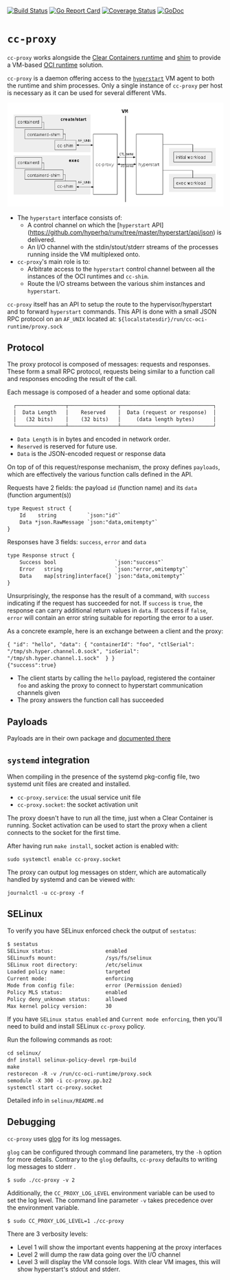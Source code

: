 [![Build Status](https://travis-ci.org/clearcontainers/proxy.svg?branch=master)](https://travis-ci.org/clearcontainers/proxy)
[![Go Report Card](https://goreportcard.com/badge/github.com/clearcontainers/proxy)](https://goreportcard.com/report/github.com/clearcontainers/proxy)
[![Coverage Status](https://coveralls.io/repos/github/clearcontainers/proxy/badge.svg?branch=master)](https://coveralls.io/github/clearcontainers/proxy?branch=master)
[![GoDoc](https://godoc.org/github.com/clearcontainers/proxy?status.svg)](https://godoc.org/github.com/clearcontainers/proxy/api)


# `cc-proxy`

`cc-proxy` works alongside the [Clear Containers runtime](
https://github.com/clearcontainers/runtime) and [shim](
https://github.com/clearcontainers/shim) to provide a VM-based [OCI runtime](
https://www.opencontainers.org/) solution.

`cc-proxy` is a daemon offering access to the [`hyperstart`](
https://github.com/hyperhq/hyperstart) VM agent to both the runtime and shim
processes. Only a single instance of `cc-proxy` per host is necessary as it can
be used for several different VMs.

![High-level Architecture Diagram](docs/high-level-overview.png)

- The `hyperstart` interface consists of:
    - A control channel on which the [`hyperstart` API]
      (https://github.com/hyperhq/runv/tree/master/hyperstart/api/json) is
      delivered.
    - An I/O channel with the stdin/stout/stderr streams of the processes
      running inside the VM multiplexed onto.
- `cc-proxy`'s main role is to:
    - Arbitrate access to the `hyperstart` control channel between all the
      instances of the OCI runtimes and `cc-shim`.
    - Route the I/O streams between the various shim instances and `hyperstart`.
 

`cc-proxy` itself has an API to setup the route to the hypervisor/hyperstart
and to forward `hyperstart` commands. This API is done with a small JSON RPC
protocol on an `AF_UNIX` located at: `${localstatesdir}/run/cc-oci-runtime/proxy.sock`

## Protocol

The proxy protocol is composed of messages: requests and responses. These form
a small RPC protocol, requests being similar to a function call and responses
encoding the result of the call.

Each message is composed of a header and some optional data:

```
  ┌────────────────┬────────────────┬──────────────────────────────┐
  │  Data Length   │    Reserved    │  Data (request or response)  │
  │   (32 bits)    │    (32 bits)   │     (data length bytes)      │
  └────────────────┴────────────────┴──────────────────────────────┘
```

- `Data Length` is in bytes and encoded in network order.
- `Reserved` is reserved for future use.
- `Data` is the JSON-encoded request or response data

On top of of this request/response mechanism, the proxy defines `payloads`,
which are effectively the various function calls defined in the API.

Requests have 2 fields: the payload `id` (function name) and its `data`
(function argument(s))

```
type Request struct {
	Id    string          `json:"id"`
	Data *json.RawMessage `json:"data,omitempty"`
}
```

Responses have 3 fields: `success`, `error` and `data`

```
type Response struct {
	Success bool                   `json:"success"`
	Error   string                 `json:"error,omitempty"`
	Data    map[string]interface{} `json:"data,omitempty"`
}
```

Unsurprisingly, the response has the result of a command, with `success`
indicating if the request has succeeded for not. If `success` is `true`, the
response can carry additional return values in `data`. If success if `false`,
`error` will contain an error string suitable for reporting the error to a
user.

As a concrete example, here is an exchange between a client and the proxy:

```
{ "id": "hello", "data": { "containerId": "foo", "ctlSerial": "/tmp/sh.hyper.channel.0.sock", "ioSerial": "/tmp/sh.hyper.channel.1.sock"  } }
{"success":true}
```

- The client starts by calling the `hello` payload, registered the container
  `foo` and asking the proxy to connect to hyperstart communication channels
  given
- The proxy answers the function call has succeeded

## Payloads

Payloads are in their own package and [documented there](
https://godoc.org/github.com/clearcontainers/proxy/api)

## `systemd` integration

When compiling in the presence of the systemd pkg-config file, two systemd unit
files are created and installed.

  - `cc-proxy.service`: the usual service unit file
  - `cc-proxy.socket`: the socket activation unit

The proxy doesn't have to run all the time, just when a Clear Container is
running. Socket activation can be used to start the proxy when a client
connects to the socket for the first time.

After having run `make install`, socket action is enabled with:

```
sudo systemctl enable cc-proxy.socket
```

The proxy can output log messages on stderr, which are automatically
handled by systemd and can be viewed with:

```
journalctl -u cc-proxy -f
```

## SELinux

To verify you have SELinux enforced check the output of `sestatus`:

```
$ sestatus 
SELinux status:                 enabled
SELinuxfs mount:                /sys/fs/selinux
SELinux root directory:         /etc/selinux
Loaded policy name:             targeted
Current mode:                   enforcing
Mode from config file:          error (Permission denied)
Policy MLS status:              enabled
Policy deny_unknown status:     allowed
Max kernel policy version:      30
```

If you have `SELinux status enabled` and `Current mode enforcing`, then you'll 
need to build and install SELinux `cc-proxy` policy.

Run the following commands as root:

```
cd selinux/
dnf install selinux-policy-devel rpm-build
make 
restorecon -R -v /run/cc-oci-runtime/proxy.sock
semodule -X 300 -i cc-proxy.pp.bz2
systemctl start cc-proxy.socket
```

Detailed info in `selinux/README.md`

## Debugging

`cc-proxy` uses [glog](https://github.com/golang/glog) for its log messages.

`glog` can be configured through command line parameters, try the `-h` option
for more details. Contrary to the `glog` defaults, `cc-proxy` defaults to
writing log messages to stderr .

```
$ sudo ./cc-proxy -v 2
```

Additionally, the `CC_PROXY_LOG_LEVEL` environment variable can be used to set
the log level. The command line parameter `-v` takes precedence over the
environment variable.

```
$ sudo CC_PROXY_LOG_LEVEL=1 ./cc-proxy
```

There are 3 verbosity levels:

  - Level 1 will show the important events happening at the proxy interfaces
  - Level 2 will dump the raw data going over the I/O channel
  - Level 3 will display the VM console logs. With clear VM images, this will
    show hyperstart's stdout and stderr.
